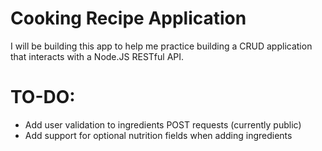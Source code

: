 # Cooking Recipe Application

I will be building this app to help me practice building a CRUD application that interacts with a Node.JS RESTful API.


# TO-DO:
* Add user validation to ingredients POST requests (currently public)
* Add support for optional nutrition fields when adding ingredients